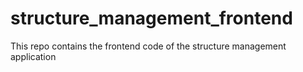 # structure_management_frontend
This repo contains the frontend code of the structure management application

